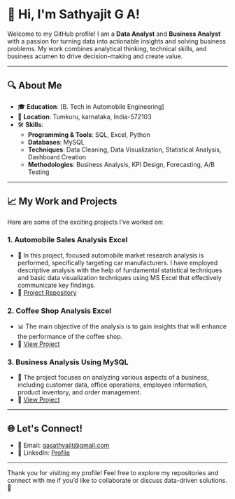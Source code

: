 # 👋 Hi, I'm Sathyajit G A!

Welcome to my GitHub profile! I am a **Data Analyst** and **Business Analyst** with a passion for turning data into actionable insights and solving business problems. My work combines analytical thinking, technical skills, and business acumen to drive decision-making and create value.

---

## 🔍 About Me
- 🎓 **Education**: [B. Tech in Automobile Engineering]
- 📍 **Location**: Tumkuru, karnataka, India-572103
- 🛠️ **Skills**:
  - **Programming & Tools**:  SQL, Excel, Python
  - **Databases**: MySQL
  - **Techniques**: Data Cleaning, Data Visualization, Statistical Analysis, Dashboard Creation
  - **Methodologies**: Business Analysis, KPI Design, Forecasting, A/B Testing

---

## 📈 My Work and Projects
Here are some of the exciting projects I’ve worked on:

### 1. **Automobile Sales Analysis Excel**  
- 📝 In this project, focused automobile market research analysis is performed, specifically targeting car manufacturers. I have employed descriptive analysis with the help of fundamental statistical techniques and basic data visualization techniques using MS Excel that effectively communicate key findings. 
- 🔗 [Project Repository](https://github.com/Neoleo3/Automobile_Sales_Analaysis_Excel)

### 2. **Coffee Shop Analysis Excel**  
- 📊 The main objective of the analysis is to gain insights that will enhance the performance of the coffee shop.
- 🔗 [View Project](https://github.com/Neoleo3/Coffee_Shop_Analysis_Excel)

### 3. **Business Analysis Using MySQL**  
- 🛒 The project focuses on analyzing various aspects of a business, including customer data, office operations, employee information, product inventory, and order management.
- 🔗 [View Project](https://github.com/Neoleo3/Business-Analysis)

---

## 🌐 Let's Connect!
- 📧 Email: [gasathyajit@gmail.com](gasathyajit@gmail.com)
- 💼 LinkedIn: [Profile](www.linkedin.com/in/sathyajit-g-a-564017110)

---

Thank you for visiting my profile! Feel free to explore my repositories and connect with me if you’d like to collaborate or discuss data-driven solutions. 🚀

